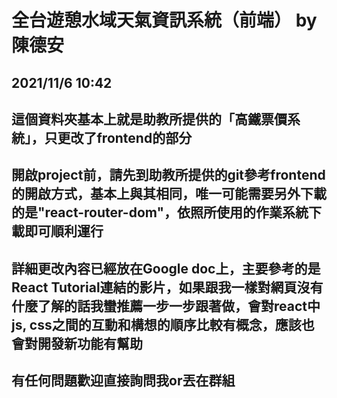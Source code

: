 # 全台遊憩水域天氣資訊系統（前端） by陳德安
## 2021/11/6 10:42

## 這個資料夾基本上就是助教所提供的「高鐵票價系統」，只更改了frontend的部分

## 開啟project前，請先到助教所提供的git參考frontend的開啟方式，基本上與其相同，唯一可能需要另外下載的是"react-router-dom"，依照所使用的作業系統下載即可順利運行

## 詳細更改內容已經放在Google doc上，主要參考的是React Tutorial連結的影片，如果跟我一樣對網頁沒有什麼了解的話我蠻推薦一步一步跟著做，會對react中js, css之間的互動和構想的順序比較有概念，應該也會對開發新功能有幫助

## 有任何問題歡迎直接詢問我or丟在群組

